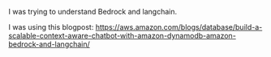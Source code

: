 I was trying to understand Bedrock and langchain. 

I was using this blogpost: https://aws.amazon.com/blogs/database/build-a-scalable-context-aware-chatbot-with-amazon-dynamodb-amazon-bedrock-and-langchain/
